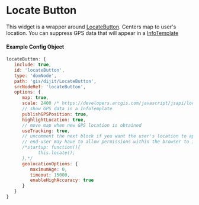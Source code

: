 # Locate Button

This widget is a wrapper around [LocateButton](https://developers.arcgis.com/javascript/jsapi/locatebutton-amd.html).
Centers map to user's location. You can suppress GPS data that will appear in a [InfoTemplate](https://developers.arcgis.com/javascript/jsapi/infotemplate-amd.html)

#### Example Config Object
``` javascript
locateButton: {
   include: true,
   id: 'locateButton',
   type: 'domNode',
   path: 'gis/dijit/LocateButton',
   srcNodeRef: 'locateButton',
   options: {
      map: true,
      scale: 2400 /* https://developers.arcgis.com/javascript/jsapi/locatebutton-amd.html#scale */
      // show GPS data in a InfoTemplate
      publishGPSPosition: true,
      highlightLocation: true,
      // move map when new GPS location is obtained
      useTracking: true,
      // uncomment the next block if you want the user's location to appear on the map when app loads
      // end-user may have to allow permissions within the browser to interact with app's location request
      /*startup: function(){
            this.locate();
      },*/
      geolocationOptions: {
         maximumAge: 0,
         timeout: 15000,
         enableHighAccuracy: true
      }
   }
}
```

